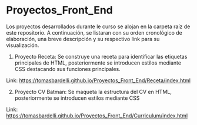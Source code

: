 # Proyectos_Front_End

Los proyectos desarrollados durante le curso se alojan en la carpeta raíz de este repositorio. A continuación, se listaran con su orden cronológico de elaboración, una breve descripción y su respectivo link para su visualización.

1. Proyecto Receta: Se construye una receta para identificar las etiquetas principales de HTML, posteriormente se introducen estilos mediante CSS destacando sus funciones principales. 

Link: https://tomasbardelli.github.io/Proyectos_Front_End/Receta/index.html

2. Proyecto CV Batman: Se maqueta la estructura del CV en HTML, posteriormente se introducen estilos mediante CSS

Link: https://tomasbardelli.github.io/Proyectos_Front_End/Curriculum/index.html
